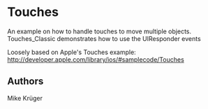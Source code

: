Touches
=======

An example on how to handle touches to move multiple objects.
Touches_Classic demonstrates how to use the UIResponder events

Loosely based on Apple's Touches example:
http://developer.apple.com/library/ios/#samplecode/Touches

Authors
-------

Mike Krüger
